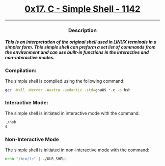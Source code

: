 # [<center>0x17. C - Simple Shell - 1142</center>](https://intranet.hbtn.io/projects/1142)
 ---
 ### <center>Description</center>
 ##### This is an interpretation of the original shell used in LINUX terminals in a simpler form. This simple shell can preform a set list of commands from the environment and can use built-in functions in the interactive and non-interactive modes. 
### Compilation:
The simple shell is compiled using the following command:
```sh
gcc -Wall -Werror -Wextra -pedantic -std=gnu89 *.c -o hsh
```
### Interactive Mode:
The simple shell is initiated in interactive mode with the command:
```sh
./hsh
$
```
### Non-Interactive Mode
The simple shell is initiated in non-interactive mode with the command:
```sh
echo "/bin/ls" | ./OUR_SHELL
